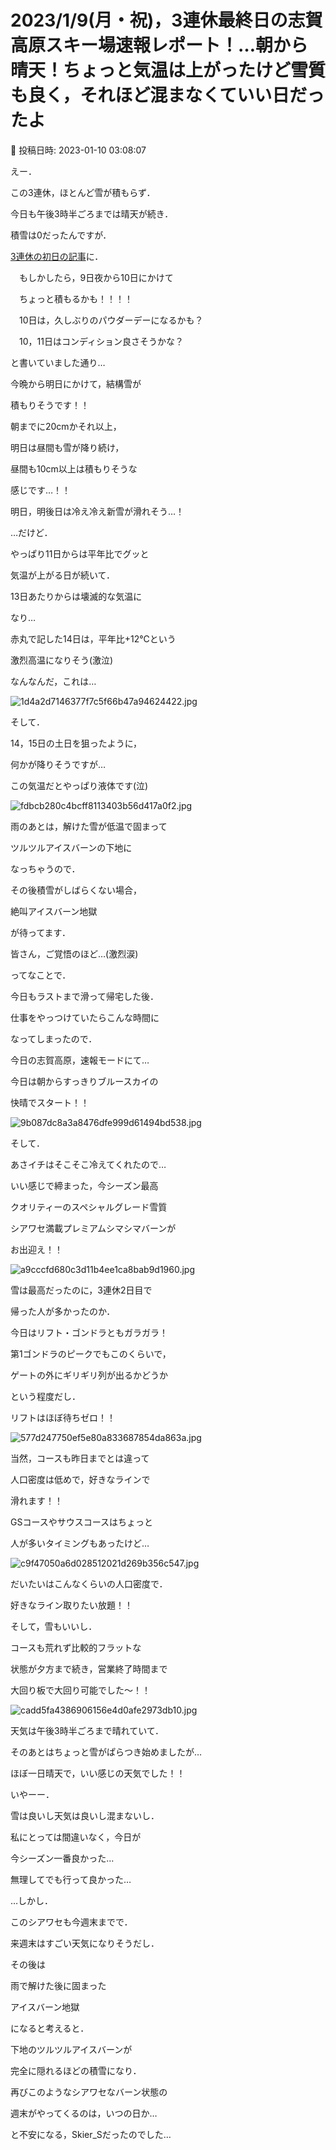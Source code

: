 # 2023/1/9(月・祝)，3連休最終日の志賀高原スキー場速報レポート！…朝から晴天！ちょっと気温は上がったけど雪質も良く，それほど混まなくていい日だったよ

📅 投稿日時: 2023-01-10 03:08:07

えー．


この3連休，ほとんど雪が積もらず．


今日も午後3時半ごろまでは晴天が続き．


積雪は0だったんですが．





[3連休の初日の記事](e6c3974b85fa48721a894901ffdf574e3.md)に．


　もしかしたら，9日夜から10日にかけて


　ちょっと積もるかも！！！！


　10日は，久しぶりのパウダーデーになるかも？


　10，11日はコンディション良さそうかな？


と書いていました通り…


今晩から明日にかけて，結構雪が


積もりそうです！！


朝までに20cmかそれ以上，


明日は昼間も雪が降り続け，


昼間も10cm以上は積もりそうな


感じです…！！





明日，明後日は冷え冷え新雪が滑れそう…！





…だけど．


やっぱり11日からは平年比でグッと


気温が上がる日が続いて．


13日あたりからは壊滅的な気温に


なり…


赤丸で記した14日は，平年比+12℃という


激烈高温になりそう(激泣)


なんなんだ，これは…




![1d4a2d7146377f7c5f66b47a94624422.jpg](images/1d4a2d7146377f7c5f66b47a94624422.jpg)







そして．


14，15日の土日を狙ったように，


何かが降りそうですが…


この気温だとやっぱり液体です(泣)




![fdbcb280c4bcff8113403b56d417a0f2.jpg](images/fdbcb280c4bcff8113403b56d417a0f2.jpg)







雨のあとは，解けた雪が低温で固まって


ツルツルアイスバーンの下地に


なっちゃうので．


その後積雪がしばらくない場合，


絶叫アイスバーン地獄


が待ってます．


皆さん，ご覚悟のほど…(激烈涙)





ってなことで．


今日もラストまで滑って帰宅した後．


仕事をやっつけていたらこんな時間に


なってしまったので．


今日の志賀高原，速報モードにて…





今日は朝からすっきりブルースカイの


快晴でスタート！！




![9b087dc8a3a8476dfe999d61494bd538.jpg](images/9b087dc8a3a8476dfe999d61494bd538.jpg)







そして．


あさイチはそこそこ冷えてくれたので…


いい感じで締まった，今シーズン最高


クオリティーのスペシャルグレード雪質


シアワセ満載プレミアムシマシマバーンが


お出迎え！！




![a9cccfd680c3d11b4ee1ca8bab9d1960.jpg](images/a9cccfd680c3d11b4ee1ca8bab9d1960.jpg)







雪は最高だったのに，3連休2日目で


帰った人が多かったのか．


今日はリフト・ゴンドラともガラガラ！


第1ゴンドラのピークでもこのくらいで，


ゲートの外にギリギリ列が出るかどうか


という程度だし．


リフトはほぼ待ちゼロ！！




![577d247750ef5e80a833687854da863a.jpg](images/577d247750ef5e80a833687854da863a.jpg)







当然，コースも昨日までとは違って


人口密度は低めで，好きなラインで


滑れます！！


GSコースやサウスコースはちょっと


人が多いタイミングもあったけど…




![c9f47050a6d028512021d269b356c547.jpg](images/c9f47050a6d028512021d269b356c547.jpg)







だいたいはこんなくらいの人口密度で．


好きなライン取りたい放題！！


そして，雪もいいし．


コースも荒れず比較的フラットな


状態が夕方まで続き，営業終了時間まで


大回り板で大回り可能でした～！！




![cadd5fa4386906156e4d0afe2973db10.jpg](images/cadd5fa4386906156e4d0afe2973db10.jpg)







天気は午後3時半ごろまで晴れていて．


そのあとはちょっと雪がぱらつき始めましたが…


ほぼ一日晴天で，いい感じの天気でした！！





いやーー．


雪は良いし天気は良いし混まないし．


私にとっては間違いなく，今日が


今シーズン一番良かった…


無理してでも行って良かった…





…しかし．


このシアワセも今週末までで．


来週末はすごい天気になりそうだし．


その後は


雨で解けた後に固まった


アイスバーン地獄


になると考えると．





下地のツルツルアイスバーンが


完全に隠れるほどの積雪になり．


再びこのようなシアワセなバーン状態の


週末がやってくるのは，いつの日か…


と不安になる，Skier_Sだったのでした…

